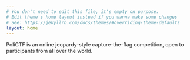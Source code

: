 ```yaml
---
# You don't need to edit this file, it's empty on purpose.
# Edit theme's home layout instead if you wanna make some changes
# See: https://jekyllrb.com/docs/themes/#overriding-theme-defaults
layout: home
---
```


PoliCTF is an online jeopardy-style capture-the-flag competition, open to participants from all over the world.